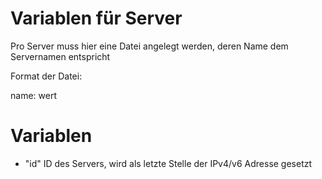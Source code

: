 # Variablen für Server 

Pro Server muss hier eine Datei angelegt werden, deren Name dem Servernamen entspricht

Format der Datei:

name: wert 

# Variablen 

- "id" ID des Servers, wird als letzte Stelle der IPv4/v6 Adresse gesetzt 
   

